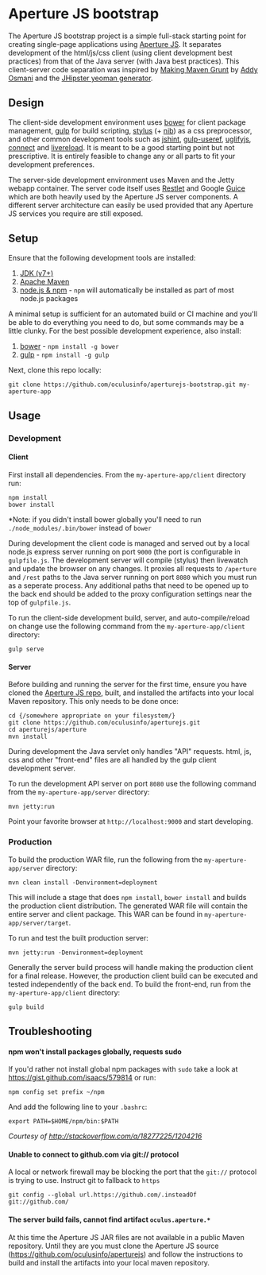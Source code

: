 # Aperture JS bootstrap

The Aperture JS bootstrap project is a simple full-stack starting point for creating single-page applications using [Aperture JS](https://github.com/oculusinfo/aperturejs). It separates development of the html/js/css client (using client development best practices) from that of the Java server (with Java best practices). This client-server code separation was inspired by [Making Maven Grunt](http://addyosmani.com/blog/making-maven-grunt/) by [Addy Osmani](http://addyosmani.com/) and the [JHipster yeoman generator](http://jhipster.github.io/).

## Design

The client-side development environment uses [bower](http://bower.io/) for client package management, [gulp](http://gulpjs.com/) for build scripting, [stylus](http://learnboost.github.io/stylus/) (+ [nib](https://github.com/visionmedia/nib)) as a css preprocessor, and other common development tools such as [jshint](http://www.jshint.com/), [gulp-useref](https://github.com/jonkemp/gulp-useref), [uglifyjs](https://github.com/mishoo/UglifyJS2), [connect](http://www.senchalabs.org/connect/) and [livereload](https://github.com/intesso/connect-livereload). It is meant to be a good starting point but not prescriptive. It is entirely feasible to change any or all parts to fit your development preferences.

The server-side development environment uses Maven and the Jetty webapp container. The server code itself uses [Restlet](http://restlet.com/) and Google [Guice](https://code.google.com/p/google-guice/) which are both heavily used by the Aperture JS server components. A different server architecture can easily be used provided that any Aperture JS services you require are still exposed.


## Setup

Ensure that the following development tools are installed:

 1. [JDK (v7+)](http://www.oracle.com/technetwork/java/javase/downloads/index.html)
 1. [Apache Maven](http://maven.apache.org/)
 1. [node.js & npm](http://nodejs.org/download/) - `npm` will automatically be installed as part of most node.js packages

A minimal setup is sufficient for an automated build or CI machine and you'll be able to do everything you need to do, but some commands may be a little clunky. For the best possible development experience, also install:

 1. [bower](http://bower.io/) - `npm install -g bower`
 1. [gulp](http://gulpjs.com/) - `npm install -g gulp`

Next, clone this repo locally:

```
git clone https://github.com/oculusinfo/aperturejs-bootstrap.git my-aperture-app
```


## Usage

### Development

#### Client

First install all dependencies. From the `my-aperture-app/client` directory run:
```
npm install
bower install
```
*Note: if you didn't install bower globally you'll need to run `./node_modules/.bin/bower` instead of `bower`

During development the client code is managed and served out by a local node.js express server running on port `9000` (the port is configurable in `gulpfile.js`. The development server will compile (stylus) then livewatch and update the browser on any changes. It proxies all requests to `/aperture` and `/rest` paths to the Java server running on port `8080` which you must run as a seperate process. Any additional paths that need to be opened up to the back end should be added to the proxy configuration settings near the top of `gulpfile.js`.

To run the client-side development build, server, and auto-compile/reload on change use the following command from the `my-aperture-app/client` directory:
```
gulp serve
```

#### Server

Before building and running the server for the first time, ensure you have cloned the [Aperture JS repo](https://github.com/oculusinfo/aperturejs), built, and installed the artifacts into your local Maven repository. This only needs to be done once:

```
cd {/somewhere appropriate on your filesystem/}
git clone https://github.com/oculusinfo/aperturejs.git
cd aperturejs/aperture
mvn install
```

During development the Java servlet only handles "API" requests. html, js, css and other "front-end" files are all handled by the gulp client development server. 

To run the development API server on port `8080` use the following command from the `my-aperture-app/server` directory:
```
mvn jetty:run
```

Point your favorite browser at `http://localhost:9000` and start developing.


### Production

To build the production WAR file, run the following from the `my-aperture-app/server` directory:

```
mvn clean install -Denvironment=deployment
```

This will include a stage that does `npm install`, `bower install` and builds the production client distribution. The generated WAR file will contain the entire server and client package. This WAR can be found in `my-aperture-app/server/target`.

To run and test the built production server:

```
mvn jetty:run -Denvironment=deployment
```

Generally the server build process will handle making the production client for a final release. However, the production client build can be executed and tested independently of the back end. To build the front-end, run from the `my-aperture-app/client` directory:
```
gulp build
```

## Troubleshooting

#### npm won't install packages globally, requests sudo
If you'd rather not install global npm packages with `sudo` take a look at https://gist.github.com/isaacs/579814 or run:
```
npm config set prefix ~/npm
```
And add the following line to your `.bashrc`:
```
export PATH=$HOME/npm/bin:$PATH
```
*Courtesy of http://stackoverflow.com/a/18277225/1204216*


#### Unable to connect to github.com via git:// protocol
A local or network firewall may be blocking the port that the `git://` protocol is trying to use. Instruct git to fallback to `https`
```
git config --global url.https://github.com/.insteadOf git://github.com/
``` 


#### The server build fails, cannot find artifact `oculus.aperture.*`
At this time the Aperture JS JAR files are not available in a public Maven repository. Until they are you must clone the Aperture JS source (https://github.com/oculusinfo/aperturejs) and follow the instructions to build and install the artifacts into your local maven repository.